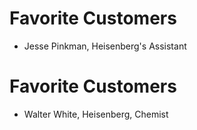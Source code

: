 # Favorite Customers
* Jesse Pinkman, Heisenberg's Assistant
# Favorite Customers
* Walter White, Heisenberg, Chemist